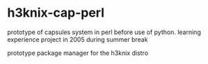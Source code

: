 # h3knix-cap-perl
prototype of capsules system in perl before use of python. learning experience project in 2005 during summer break

prototype package manager for the h3knix distro
